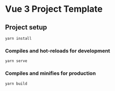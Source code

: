 # Vue 3 Project Template

## Project setup
```
yarn install
```

### Compiles and hot-reloads for development
```
yarn serve
```

### Compiles and minifies for production
```
yarn build
```
